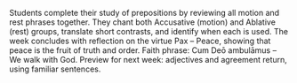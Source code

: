 Students complete their study of prepositions by reviewing all motion and rest phrases together.
They chant both Accusative (motion) and Ablative (rest) groups, translate short contrasts, and identify when each is used.
The week concludes with reflection on the virtue Pax – Peace, showing that peace is the fruit of truth and order.
Faith phrase: Cum Deō ambulāmus – We walk with God.
Preview for next week: adjectives and agreement return, using familiar sentences.
